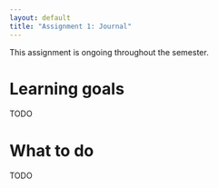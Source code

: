 ```yaml
---
layout: default
title: "Assignment 1: Journal"
---
```


This assignment is ongoing throughout the semester.

# Learning goals

TODO

# What to do

TODO
